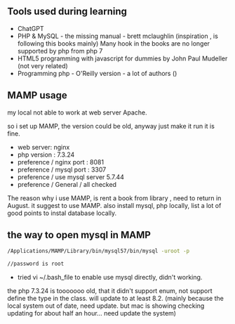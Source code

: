 ## Tools used during learning
- ChatGPT 
- PHP & MySQL - the missing manual - brett mclaughlin (inspiration , is following this books mainly) Many hook in the books are no longer supported by php from php 7
- HTML5 programming with javascript for dummies by John Paul Mudeller (not very related)
- Programming php - O'Reilly version - a lot of authors ()


## MAMP usage

 my local not able to work at web server Apache.

 so i set up MAMP, the version could be old, anyway just make it run it is fine.
- web server: nginx 
- php version : 7.3.24
- preference / nginx port : 8081 
- preference / mysql port : 3307
- preference / use mysql server 5.7.44
- preference / General / all checked 

The reason why i use MAMP, is rent a book from library , need to return in August. it suggest to use MAMP. also install mysql, php locally, list a lot of good points to instal database locally. 

## the way to open mysql in MAMP
```bash
/Applications/MAMP/Library/bin/mysql57/bin/mysql -uroot -p

//password is root
```
- tried vi ~/.bash_file to enable use mysql directly, didn't working.

the php 7.3.24 is tooooooo old, that it didn't support enum, not support define the type in the class. will update to at least 8.2. (mainly because the local system out of date, need update. but mac is showing checking updating for about half an hour... need update the system)



